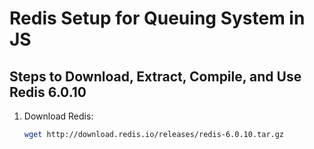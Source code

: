 # Redis Setup for Queuing System in JS

## Steps to Download, Extract, Compile, and Use Redis 6.0.10

1. Download Redis:
   ```sh
   wget http://download.redis.io/releases/redis-6.0.10.tar.gz

